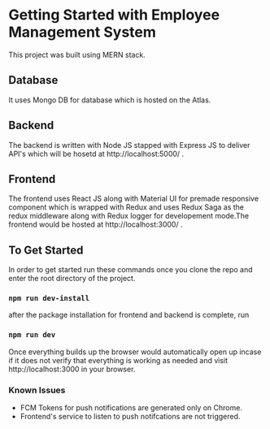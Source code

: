 # Getting Started with Employee Management System

This project was built using MERN stack. 

## Database

It uses Mongo DB for database which is hosted on the Atlas.

## Backend

The backend is written with Node JS stapped with Express JS to deliver API's which will be hosetd at http://localhost:5000/ .

## Frontend

The frontend uses React JS along with Material UI for premade responsive component which is wrapped with Redux and uses Redux Saga as the redux middleware along with Redux logger for developement mode.The frontend would be hosted at http://localhost:3000/ .

## To Get Started

In order to get started run these commands once you clone the repo and enter the root directory of the project.

### `npm run dev-install`

after the package installation for frontend and backend is complete, run

### `npm run dev`

Once everything builds up the browser would automatically open up incase if it does not verify that everything is working as needed and visit http://localhost:3000 in your browser.


### Known Issues

- FCM Tokens for push notifications are generated only on Chrome.
- Frontend's service to listen to push notifcations are not triggered.
